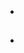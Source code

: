 # 





> []()[]()

## 

![]()



![]()



![]()



![]()





![]()



![]()



![]()



![]()



![]()



![]()



## 

- 

### 

[]()

## 







### 



### 

- []()

